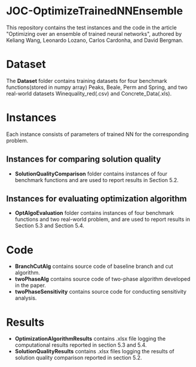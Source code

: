 # JOC-OptimizeTrainedNNEnsemble
This repository contains the test instances and the code in the article "Optimizing over an ensemble of trained neural networks", authored by Keliang Wang, Leonardo Lozano, Carlos Cardonha, and David Bergman.
# Dataset
The **Dataset** folder contains training datasets for four benchmark functions(stored in numpy array) Peaks, Beale, Perm and Spring, and two real-world datasets Winequality_red(.csv) and Concrete_Data(.xls).
# Instances
Each instance consists of parameters of trained NN for the corresponding problem.
## Instances for comparing solution quality
- **SolutionQualityComparison** folder contains instances of four benchmark functions and are used to report results in Section 5.2.
## Instances for evaluating optimization algorithm
- **OptAlgoEvaluation** folder contains instances of four benchmark functions and two real-world problem, and are used to report results in Section 5.3 and Section 5.4. 
# Code
- **BranchCutAlg** contains source code of baseline branch and cut algorithm.
- **twoPhaseAlg** contains source code of two-phase algorithm developed in the paper.
- **twoPhaseSensitivity** contains source code for conducting sensitivity analysis.
# Results
- **OptimizationAlgorithmResults** contains .xlsx file logging the computational results reported in section 5.3 and 5.4.
- **SolutionQualityResults** contains .xlsx files logging the results of solution quality comparison reported in section 5.2.
